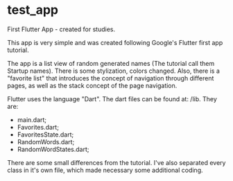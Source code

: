 # test_app

First Flutter App - created for studies.

This app is very simple and was created following Google's Flutter first app tutorial.

The app is a list view of random generated names (The tutorial call them Startup names). There is some stylization, colors changed. Also, there is a "favorite list" that introduces the concept of navigation through different pages, as well as the stack concept of the page navigation.

Flutter uses the language "Dart". The dart files can be found at: /lib. They are:

- main.dart;
- Favorites.dart;
- FavoritesState.dart;
- RandomWords.dart;
- RandomWordStates.dart;

There are some small differences from the tutorial. I've also separated every class in it's own file, which made necessary some additional coding.